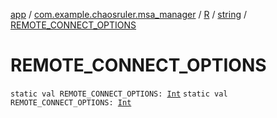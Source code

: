 [app](../../../index.md) / [com.example.chaosruler.msa_manager](../../index.md) / [R](../index.md) / [string](index.md) / [REMOTE_CONNECT_OPTIONS](.)

# REMOTE_CONNECT_OPTIONS

`static val REMOTE_CONNECT_OPTIONS: `[`Int`](https://kotlinlang.org/api/latest/jvm/stdlib/kotlin/-int/index.html)
`static val REMOTE_CONNECT_OPTIONS: `[`Int`](https://kotlinlang.org/api/latest/jvm/stdlib/kotlin/-int/index.html)